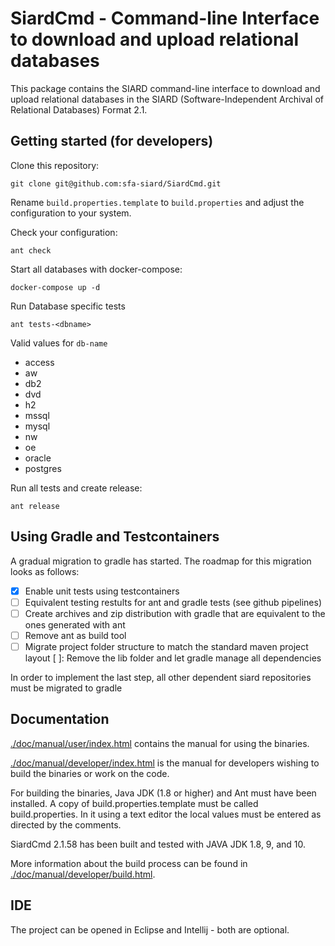 # SiardCmd - Command-line Interface to download and upload relational databases

This package contains the SIARD command-line interface to download and upload
relational databases in the SIARD (Software-Independent Archival of
Relational Databases) Format 2.1.

## Getting started (for developers)

Clone this repository:

```shell
git clone git@github.com:sfa-siard/SiardCmd.git
```

Rename `build.properties.template` to `build.properties` and adjust the configuration to your system.

Check your configuration:
```shell
ant check
```

Start all databases with docker-compose:
```shell
docker-compose up -d
```

Run Database specific tests
```shell
ant tests-<dbname>
```

Valid values for `db-name`

* access
* aw
* db2
* dvd
* h2
* mssql
* mysql
* nw
* oe
* oracle
* postgres


Run all tests and create release:

```shell
ant release
```

## Using Gradle and Testcontainers

A gradual migration to gradle has started. The roadmap for this migration looks as follows:

- [x] Enable unit tests using testcontainers
- [ ] Equivalent testing restults for ant and gradle tests (see github pipelines)
- [ ] Create archives and zip distribution with gradle that are equivalent to the ones generated with ant
- [ ] Remove ant as build tool
- [ ] Migrate project folder structure to match the standard maven project layout
[ ]: Remove the lib folder and let gradle manage all dependencies

In order to implement the last step, all other dependent siard repositories must be migrated to gradle


## Documentation
[./doc/manual/user/index.html](./doc/manual/user/index.html) contains the manual for using the binaries.

[./doc/manual/developer/index.html](./doc/manual/developer/index.html) is the manual for developers wishing to
build the binaries or work on the code.  

For building the binaries, Java JDK (1.8 or higher) and Ant must 
have been installed. A copy of build.properties.template must be called 
build.properties. In it using a text editor the local values must be 
entered as directed by the comments.

SiardCmd 2.1.58 has been built and tested with JAVA JDK 1.8, 9, and 10.

More information about the build process can be found in
[./doc/manual/developer/build.html](./doc/manual/developer/build.html).


## IDE

The project can be opened in Eclipse and Intellij - both are optional.


